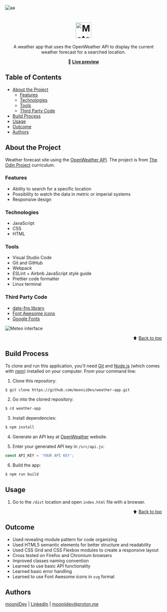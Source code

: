 <div id="top"></div>

![aa](https://img.shields.io/badge/Built%20with-🤍-red?style=flat-square)

<div align="center">

  <h1>
    <img alt="Meteo logo" src="https://user-images.githubusercontent.com/51089302/164212893-cfe01441-aa35-4797-9a05-b3ada6a3c222.png" height="50px">
  </h1>

  <p>A weather app that uses the OpenWeather API to display the current weather forecast for a searched location.</p>

  🔗 <b> [Live preview](https://mooniidev.github.io/weather-app/)</b>
</div>

## Table of Contents

- [About the Project](#about-the-project)
  - [Features](#features)
  - [Technologies](#technologies)
  - [Tools](#tools)
  - [Third Party Code](#third-party-code)
- [Build Process](#build-process)
- [Usage](#usage)
- [Outcome](#outcome)
- [Authors](#authors)


## About the Project

Weather forecast site using the [OpenWeather API](https://openweathermap.org/api). The project is from [The Odin Project](https://www.theodinproject.com/paths/full-stack-javascript/courses/javascript/lessons/weather-app) curriculum.

### Features

- Ability to search for a specific location
- Possibility to watch the data in metric or imperial systems
- Responsive design

### Technologies

- JavaScript
- CSS
- HTML

### Tools

- Visual Studio Code
- Git and GitHub
- Webpack
- ESLint + Airbnb JavaScript style guide
- Prettier code formatter
- Linux terminal


### Third Party Code

- [date-fns library](https://date-fns.org/)
- [Font Awesome icons](https://fontawesome.com/)
- [Google Fonts](https://fonts.google.com/)

<img alt="Meteo interface" src="https://user-images.githubusercontent.com/51089302/164213570-44464a7b-18bb-4af6-bf65-d0fcab33ef55.png">

<p align="right">⬆️ <a href="#top">Back to top</a></p>

## Build Process

To clone and run this application, you'll need [Git](https://git-scm.com) and [Node.js](https://nodejs.org/en/download/) (which comes with [npm](http://npmjs.com)) installed on your computer. From your command line:

1. Clone this repository:
```sh
$ git clone https://github.com/mooniiDev/weather-app.git
```
2. Go into the cloned repository:
```sh
$ cd weather-app
```
3. Install dependencies:
```sh
$ npm install
```
4. Generate an API key at [OpenWeather](https://openweathermap.org/) website.

5. Enter your generated API key in `/src/api.js`:
```js
const API_KEY = 'YOUR API KEY';
```
6. Build the app:
```sh
$ npm run build
```

## Usage
1. Go to the `/dist` location and open `index.html` file with a browser.

<p align="right">⬆️ <a href="#top">Back to top</a></p>

## Outcome

- Used revealing module pattern for code organizing
- Used HTML5 semantic elements for better structure and readability
- Used CSS Grid and CSS Flexbox modules to create a responsive layout
- Cross tested on Firefox and Chromium browsers
- Improved classes naming convention
- Learned to use basic API functionality
- Learned basic error handling
- Learned to use Font Awesome icons in `svg` format

## Authors

[mooniiDev](https://github.com/mooniiDev) | [LinkedIn](https://www.linkedin.com/in/mooniidev/) | mooniidev@proton.me
